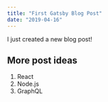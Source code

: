 ```yaml
---
title: "First Gatsby Blog Post"
date: "2019-04-16"
---
```


I just created a new blog post!

## More post ideas

1. React
2. Node.js
3. GraphQL